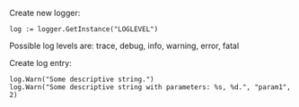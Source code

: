 Create new logger:

```
log := logger.GetInstance("LOGLEVEL")
```

Possible log levels are: trace, debug, info, warning, error, fatal

Create log entry:

```
log.Warn("Some descriptive string.")
log.Warn("Some descriptive string with parameters: %s, %d.", "param1", 2)
```
